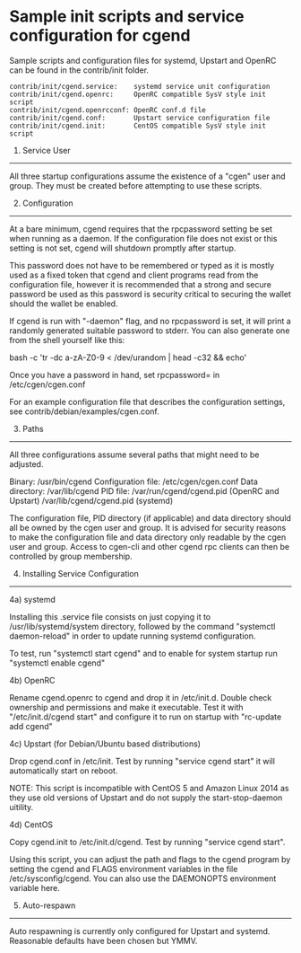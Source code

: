 Sample init scripts and service configuration for cgend
==========================================================

Sample scripts and configuration files for systemd, Upstart and OpenRC
can be found in the contrib/init folder.

    contrib/init/cgend.service:    systemd service unit configuration
    contrib/init/cgend.openrc:     OpenRC compatible SysV style init script
    contrib/init/cgend.openrcconf: OpenRC conf.d file
    contrib/init/cgend.conf:       Upstart service configuration file
    contrib/init/cgend.init:       CentOS compatible SysV style init script

1. Service User
---------------------------------

All three startup configurations assume the existence of a "cgen" user
and group.  They must be created before attempting to use these scripts.

2. Configuration
---------------------------------

At a bare minimum, cgend requires that the rpcpassword setting be set
when running as a daemon.  If the configuration file does not exist or this
setting is not set, cgend will shutdown promptly after startup.

This password does not have to be remembered or typed as it is mostly used
as a fixed token that cgend and client programs read from the configuration
file, however it is recommended that a strong and secure password be used
as this password is security critical to securing the wallet should the
wallet be enabled.

If cgend is run with "-daemon" flag, and no rpcpassword is set, it will
print a randomly generated suitable password to stderr.  You can also
generate one from the shell yourself like this:

bash -c 'tr -dc a-zA-Z0-9 < /dev/urandom | head -c32 && echo'

Once you have a password in hand, set rpcpassword= in /etc/cgen/cgen.conf

For an example configuration file that describes the configuration settings,
see contrib/debian/examples/cgen.conf.

3. Paths
---------------------------------

All three configurations assume several paths that might need to be adjusted.

Binary:              /usr/bin/cgend
Configuration file:  /etc/cgen/cgen.conf
Data directory:      /var/lib/cgend
PID file:            /var/run/cgend/cgend.pid (OpenRC and Upstart)
                     /var/lib/cgend/cgend.pid (systemd)

The configuration file, PID directory (if applicable) and data directory
should all be owned by the cgen user and group.  It is advised for security
reasons to make the configuration file and data directory only readable by the
cgen user and group.  Access to cgen-cli and other cgend rpc clients
can then be controlled by group membership.

4. Installing Service Configuration
-----------------------------------

4a) systemd

Installing this .service file consists on just copying it to
/usr/lib/systemd/system directory, followed by the command
"systemctl daemon-reload" in order to update running systemd configuration.

To test, run "systemctl start cgend" and to enable for system startup run
"systemctl enable cgend"

4b) OpenRC

Rename cgend.openrc to cgend and drop it in /etc/init.d.  Double
check ownership and permissions and make it executable.  Test it with
"/etc/init.d/cgend start" and configure it to run on startup with
"rc-update add cgend"

4c) Upstart (for Debian/Ubuntu based distributions)

Drop cgend.conf in /etc/init.  Test by running "service cgend start"
it will automatically start on reboot.

NOTE: This script is incompatible with CentOS 5 and Amazon Linux 2014 as they
use old versions of Upstart and do not supply the start-stop-daemon uitility.

4d) CentOS

Copy cgend.init to /etc/init.d/cgend. Test by running "service cgend start".

Using this script, you can adjust the path and flags to the cgend program by
setting the cgend and FLAGS environment variables in the file
/etc/sysconfig/cgend. You can also use the DAEMONOPTS environment variable here.

5. Auto-respawn
-----------------------------------

Auto respawning is currently only configured for Upstart and systemd.
Reasonable defaults have been chosen but YMMV.
